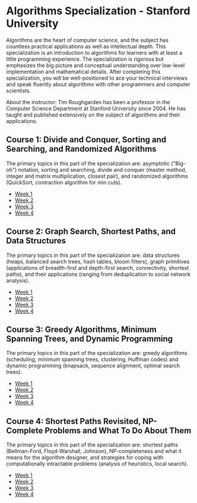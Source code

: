 # Algorithms Specialization - Stanford University

Algorithms are the heart of computer science, and the subject has countless practical applications as well as intellectual depth. This specialization is an introduction to algorithms for learners with at least a little programming experience. The specialization is rigorous but emphasizes the big picture and conceptual understanding over low-level implementation and mathematical details. After completing this specialization, you will be well-positioned to ace your technical interviews and speak fluently about algorithms with other programmers and computer scientists.

About the instructor: Tim Roughgarden has been a professor in the Computer Science Department at Stanford University since 2004. He has taught and published extensively on the subject of algorithms and their applications.

## Course 1: Divide and Conquer, Sorting and Searching, and Randomized Algorithms

The primary topics in this part of the specialization are: asymptotic ("Big-oh") notation, sorting and searching, divide and conquer (master method, integer and matrix multiplication, closest pair), and randomized algorithms (QuickSort, contraction algorithm for min cuts).

- [Week 1](https://github.com/ZiadGhanem/Algorithms-Specialization-Stanford-University/tree/master/Divide%20and%20Conquer%2C%20Sorting%20and%20Searching%2C%20and%20Randomized%20Algorithms/Week%201/Karatsuba%20Multiplication)
- [Week 2](https://github.com/ZiadGhanem/Algorithms-Specialization-Stanford-University/tree/master/Divide%20and%20Conquer%2C%20Sorting%20and%20Searching%2C%20and%20Randomized%20Algorithms/Week%202/Counting%20Number%20of%20Inversions)
- [Week 3](https://github.com/ZiadGhanem/Algorithms-Specialization-Stanford-University/tree/master/Divide%20and%20Conquer%2C%20Sorting%20and%20Searching%2C%20and%20Randomized%20Algorithms/Week%203/QuickSort)
- [Week 4](https://github.com/ZiadGhanem/Algorithms-Specialization-Stanford-University/tree/master/Divide%20and%20Conquer%2C%20Sorting%20and%20Searching%2C%20and%20Randomized%20Algorithms/Week%204/Minimum%20Cut)


## Course 2: Graph Search, Shortest Paths, and Data Structures

The primary topics in this part of the specialization are: data structures (heaps, balanced search trees, hash tables, bloom filters), graph primitives (applications of breadth-first and depth-first search, connectivity, shortest paths), and their applications (ranging from deduplication to social network analysis).

- [Week 1](https://github.com/ZiadGhanem/Algorithms-Specialization-Stanford-University/tree/master/Graph%20Search%2C%20Shortest%20Paths%2C%20and%20Data%20Structures/Week%201/Strongly%20Connected%20Components)
- [Week 2](https://github.com/ZiadGhanem/Algorithms-Specialization-Stanford-University/tree/master/Graph%20Search%2C%20Shortest%20Paths%2C%20and%20Data%20Structures/Week%202/Dijkstra's%20Shortest%20Path)
- [Week 3](https://github.com/ZiadGhanem/Algorithms-Specialization-Stanford-University/tree/master/Graph%20Search%2C%20Shortest%20Paths%2C%20and%20Data%20Structures/Week%203/Median%20Maintenance)
- [Week 4](https://github.com/ZiadGhanem/Algorithms-Specialization-Stanford-University/tree/master/Graph%20Search%2C%20Shortest%20Paths%2C%20and%20Data%20Structures/Week%204/2-Sum)

## Course 3: Greedy Algorithms, Minimum Spanning Trees, and Dynamic Programming


The primary topics in this part of the specialization are: greedy algorithms (scheduling, minimum spanning trees, clustering, Huffman codes) and dynamic programming (knapsack, sequence alignment, optimal search trees).

- [Week 1](https://github.com/ZiadGhanem/Algorithms-Specialization-Stanford-University/tree/master/Greedy%20Algorithms%2C%20Minimum%20Spanning%20Trees%2C%20and%20Dynamic%20Programming/Week%201)
- [Week 2](https://github.com/ZiadGhanem/Algorithms-Specialization-Stanford-University/tree/master/Greedy%20Algorithms%2C%20Minimum%20Spanning%20Trees%2C%20and%20Dynamic%20Programming/Week%202)
- [Week 3](https://github.com/ZiadGhanem/Algorithms-Specialization-Stanford-University/tree/master/Greedy%20Algorithms%2C%20Minimum%20Spanning%20Trees%2C%20and%20Dynamic%20Programming/Week%203)
- [Week 4](https://github.com/ZiadGhanem/Algorithms-Specialization-Stanford-University/tree/master/Greedy%20Algorithms%2C%20Minimum%20Spanning%20Trees%2C%20and%20Dynamic%20Programming/Week%204)

## Course 4: Shortest Paths Revisited, NP-Complete Problems and What To Do About Them

The primary topics in this part of the specialization are: shortest paths (Bellman-Ford, Floyd-Warshall, Johnson), NP-completeness and what it means for the algorithm designer, and strategies for coping with computationally intractable problems (analysis of heuristics, local search).

- [Week 1](https://github.com/ZiadGhanem/Algorithms-Specialization-Stanford-University/tree/master/Shortest%20Paths%20Revisited%2C%20NP-Complete%20Problems%20and%20What%20To%20Do%20About%20Them/Week%201)
- [Week 2](https://github.com/ZiadGhanem/Algorithms-Specialization-Stanford-University/tree/master/Shortest%20Paths%20Revisited%2C%20NP-Complete%20Problems%20and%20What%20To%20Do%20About%20Them/Week%202/Travelling%20Salesman)
- [Week 3](https://github.com/ZiadGhanem/Algorithms-Specialization-Stanford-University/tree/master/Shortest%20Paths%20Revisited%2C%20NP-Complete%20Problems%20and%20What%20To%20Do%20About%20Them/Week%203/TravellingSalesman%20Heuritsic)
- [Week 4](https://github.com/ZiadGhanem/Algorithms-Specialization-Stanford-University/tree/master/Shortest%20Paths%20Revisited%2C%20NP-Complete%20Problems%20and%20What%20To%20Do%20About%20Them/Week%204/2-SAT)
